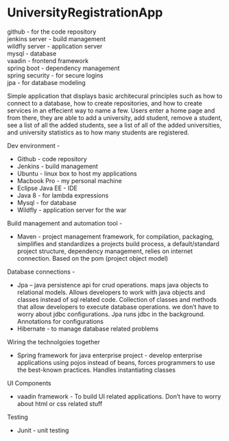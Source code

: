 # UniversityRegistrationApp

github - for the code repository  
jenkins server - build management  
wildfly server - application server  
mysql - database   
vaadin - frontend framework  
spring boot - dependency management  
spring security - for secure logins  
jpa - for database modeling  

Simple application that displays basic architecural principles such as how to connect to a database, how to create repositories, and how to create services in an effecient way to name a few. Users enter a home page and from there, they are able to add a university, add student, remove a student, see a list of all the added students, see a list of all of the added universities, and university statistics as to how many students are registered.  

Dev environment -  
* Github - code repository  
* Jenkins - build management  
* Ubuntu - linux box to host my applications  
* Macbook Pro - my personal machine  
* Eclipse Java EE  - IDE
* Java 8 - for lambda expressions  
* Mysql - for database  
* Wildfly - application server for the war  

Build management and automation tool -
* Maven - project management framework, for compilation, packaging,  simplifies and standardizes a projects build process, a default/standard project structure, dependency management, relies on internet connection. Based on the pom (project object model)  

Database connections -
* Jpa – java persistence api for crud operations. maps java objects to relational models. Allows developers to work with java objects and classes instead of sql related code. Collection of classes and methods that allow developers to execute database operations. we don’t have to worry about jdbc configurations. Jpa runs jdbc in the background. Annotations for configurations  
* Hibernate - to manage database related problems  

Wiring the technolgoies together 
* Spring framework for java enterprise project  - develop enterprise applications using pojos instead of beans, forces programmers to use the best-known practices. Handles instantiating classes  

UI Components  
* vaadin framework - To build UI related applications. Don’t have to worry about html or css related stuff  

Testing  
* Junit - unit testing  
